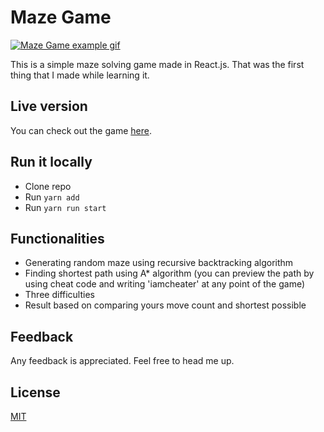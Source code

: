 # Maze Game

[![Maze Game example gif](https://i.imgur.com/sEicZGK.gif)](https://maze-game.pawelblaszczyk.ct8.pl)

This is a simple maze solving game made in React.js. That was the first thing that I made while learning it.

## Live version

You can check out the game [here](https://maze-game.pawelblaszczyk.ct8.pl/).

## Run it locally

- Clone repo
- Run `yarn add`
- Run `yarn run start`

## Functionalities

- Generating random maze using recursive backtracking algorithm
- Finding shortest path using A* algorithm (you can preview the path by using cheat code and writing 'iamcheater' at any
  point of the game)
- Three difficulties
- Result based on comparing yours move count and shortest possible

## Feedback

Any feedback is appreciated. Feel free to head me up.

## License

[MIT](https://choosealicense.com/licenses/mit/)
